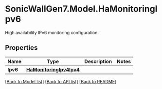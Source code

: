 # SonicWallGen7.Model.HaMonitoringIpv6
High availability IPv6 monitoring configuration.

## Properties

Name | Type | Description | Notes
------------ | ------------- | ------------- | -------------
**Ipv6** | [**HaMonitoringIpv4Ipv4**](HaMonitoringIpv4Ipv4.md) |  | 

[[Back to Model list]](../README.md#documentation-for-models) [[Back to API list]](../README.md#documentation-for-api-endpoints) [[Back to README]](../README.md)

